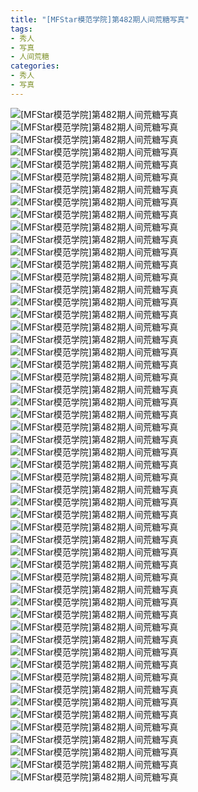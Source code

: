 ```yaml
---
title: "[MFStar模范学院]第482期人间荒糖写真"
tags: 
- 秀人
- 写真
- 人间荒糖
categories:
- 秀人
- 写真
---
```


![[MFStar模范学院]第482期人间荒糖写真](https://img.ilovese.xyz/1734717604631.webp)
![[MFStar模范学院]第482期人间荒糖写真](https://img.ilovese.xyz/1734717606133.webp)
![[MFStar模范学院]第482期人间荒糖写真](https://img.ilovese.xyz/1734717607598.webp)
![[MFStar模范学院]第482期人间荒糖写真](https://img.ilovese.xyz/1734717608888.webp)
![[MFStar模范学院]第482期人间荒糖写真](https://img.ilovese.xyz/1734717610348.webp)
![[MFStar模范学院]第482期人间荒糖写真](https://img.ilovese.xyz/1734717611877.webp)
![[MFStar模范学院]第482期人间荒糖写真](https://img.ilovese.xyz/1734717613181.webp)
![[MFStar模范学院]第482期人间荒糖写真](https://img.ilovese.xyz/1734717614540.webp)
![[MFStar模范学院]第482期人间荒糖写真](https://img.ilovese.xyz/1734717615949.webp)
![[MFStar模范学院]第482期人间荒糖写真](https://img.ilovese.xyz/1734717617410.webp)
![[MFStar模范学院]第482期人间荒糖写真](https://img.ilovese.xyz/1734717618821.webp)
![[MFStar模范学院]第482期人间荒糖写真](https://img.ilovese.xyz/1734717620698.webp)
![[MFStar模范学院]第482期人间荒糖写真](https://img.ilovese.xyz/1734717621889.webp)
![[MFStar模范学院]第482期人间荒糖写真](https://img.ilovese.xyz/1734717623517.webp)
![[MFStar模范学院]第482期人间荒糖写真](https://img.ilovese.xyz/1734717624774.webp)
![[MFStar模范学院]第482期人间荒糖写真](https://img.ilovese.xyz/1734717625928.webp)
![[MFStar模范学院]第482期人间荒糖写真](https://img.ilovese.xyz/1734717627188.webp)
![[MFStar模范学院]第482期人间荒糖写真](https://img.ilovese.xyz/1734717628631.webp)
![[MFStar模范学院]第482期人间荒糖写真](https://img.ilovese.xyz/1734717629992.webp)
![[MFStar模范学院]第482期人间荒糖写真](https://img.ilovese.xyz/1734717631834.webp)
![[MFStar模范学院]第482期人间荒糖写真](https://img.ilovese.xyz/1734717633071.webp)
![[MFStar模范学院]第482期人间荒糖写真](https://img.ilovese.xyz/1734717634358.webp)
![[MFStar模范学院]第482期人间荒糖写真](https://img.ilovese.xyz/1734717635756.webp)
![[MFStar模范学院]第482期人间荒糖写真](https://img.ilovese.xyz/1734717637091.webp)
![[MFStar模范学院]第482期人间荒糖写真](https://img.ilovese.xyz/1734717638384.webp)
![[MFStar模范学院]第482期人间荒糖写真](https://img.ilovese.xyz/1734717639928.webp)
![[MFStar模范学院]第482期人间荒糖写真](https://img.ilovese.xyz/1734717641172.webp)
![[MFStar模范学院]第482期人间荒糖写真](https://img.ilovese.xyz/1734717642436.webp)
![[MFStar模范学院]第482期人间荒糖写真](https://img.ilovese.xyz/1734717643630.webp)
![[MFStar模范学院]第482期人间荒糖写真](https://img.ilovese.xyz/1734717645279.webp)
![[MFStar模范学院]第482期人间荒糖写真](https://img.ilovese.xyz/1734717646614.webp)
![[MFStar模范学院]第482期人间荒糖写真](https://img.ilovese.xyz/1734717647923.webp)
![[MFStar模范学院]第482期人间荒糖写真](https://img.ilovese.xyz/1734717649475.webp)
![[MFStar模范学院]第482期人间荒糖写真](https://img.ilovese.xyz/1734717651037.webp)
![[MFStar模范学院]第482期人间荒糖写真](https://img.ilovese.xyz/1734717652412.webp)
![[MFStar模范学院]第482期人间荒糖写真](https://img.ilovese.xyz/1734717654103.webp)
![[MFStar模范学院]第482期人间荒糖写真](https://img.ilovese.xyz/1734717655942.webp)
![[MFStar模范学院]第482期人间荒糖写真](https://img.ilovese.xyz/1734717657763.webp)
![[MFStar模范学院]第482期人间荒糖写真](https://img.ilovese.xyz/1734717659060.webp)
![[MFStar模范学院]第482期人间荒糖写真](https://img.ilovese.xyz/1734717660243.webp)
![[MFStar模范学院]第482期人间荒糖写真](https://img.ilovese.xyz/1734717661410.webp)
![[MFStar模范学院]第482期人间荒糖写真](https://img.ilovese.xyz/1734717663111.webp)
![[MFStar模范学院]第482期人间荒糖写真](https://img.ilovese.xyz/1734717664530.webp)
![[MFStar模范学院]第482期人间荒糖写真](https://img.ilovese.xyz/1734717665740.webp)
![[MFStar模范学院]第482期人间荒糖写真](https://img.ilovese.xyz/1734717666962.webp)
![[MFStar模范学院]第482期人间荒糖写真](https://img.ilovese.xyz/1734717668320.webp)
![[MFStar模范学院]第482期人间荒糖写真](https://img.ilovese.xyz/1734717669509.webp)
![[MFStar模范学院]第482期人间荒糖写真](https://img.ilovese.xyz/1734717670707.webp)
![[MFStar模范学院]第482期人间荒糖写真](https://img.ilovese.xyz/1734717672229.webp)
![[MFStar模范学院]第482期人间荒糖写真](https://img.ilovese.xyz/1734717673688.webp)
![[MFStar模范学院]第482期人间荒糖写真](https://img.ilovese.xyz/1734717675259.webp)
![[MFStar模范学院]第482期人间荒糖写真](https://img.ilovese.xyz/1734717676918.webp)
![[MFStar模范学院]第482期人间荒糖写真](https://img.ilovese.xyz/1734717678705.webp)
![[MFStar模范学院]第482期人间荒糖写真](https://img.ilovese.xyz/1734717680741.webp)
